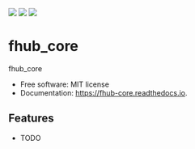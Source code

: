 [![][pypi-img]][pypi-url] [![][travis-img]][travis-url] [![][docs-img]][docs-url]

# fhub_core

fhub_core

- Free software: MIT license
- Documentation: https://fhub-core.readthedocs.io.


## Features

- TODO

[travis-img]: https://travis-ci.org/micahjsmith/FredData.jl.svg?branch=master
[travis-url]: https://travis-ci.org/micahjsmith/FredData.jl
[pypi-img]: https://img.shields.io/pypi/v/fhub_core.svg
[pypi-url]: https://pypi.python.org/pypi/fhub_core
[docs-img]: https://readthedocs.org/projects/fhub-core/badge/?version=latest
[docs-url]: https://fhub-core.readthedocs.io/en/latest/?badge=latest
